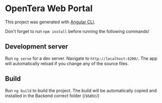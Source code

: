 # OpenTera Web Portal

This project was generated with [Angular CLI](https://github.com/angular/angular-cli).

Don't forget to run `npm install` before running the following commands!

## Development server

Run `ng serve` for a dev server. Navigate to `http://localhost:4200/`. The app will automatically reload if you change any of the source files.

## Build

Run `ng build` to build the project. The build will be automatically copied and installed in the Backend correct folder (/static/)
